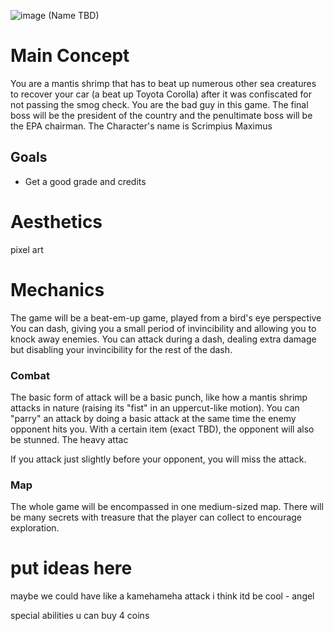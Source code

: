 ![image](https://github.com/user-attachments/assets/b4dfffa6-4170-4c9b-a61d-4827c08aef31)
(Name TBD)

# Main Concept

You are a mantis shrimp that has to beat up numerous other sea creatures to recover your car (a beat up Toyota Corolla) after it was confiscated for not passing the smog check. You are the bad guy in this game. The final boss will be the president of the country and the penultimate boss will be the EPA chairman.
The Character's name is Scrimpius Maximus
## Goals

- Get a good grade and credits
# Aesthetics

pixel art

# Mechanics
The game will be a beat-em-up game, played from a bird's eye perspective
You can dash, giving you a small period of invincibility and allowing you to knock away enemies. You can attack during a dash, dealing extra damage but disabling your invincibility for the rest of the dash.
### Combat
The basic form of attack will be a basic punch, like how a mantis shrimp attacks in nature (raising its "fist" in an uppercut-like motion). You can "parry" an attack by doing a basic attack at the same time the enemy opponent hits you. With a certain item (exact TBD), the opponent will also be stunned. The heavy attac

If you attack just slightly before your opponent, you will miss the attack.
### Map
The whole game will be encompassed in one medium-sized map. There will be many secrets with treasure that the player can collect to encourage exploration.
# put ideas here
maybe we could have like a kamehameha attack i think itd be cool - angel

special abilities u can buy 4 coins
